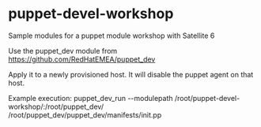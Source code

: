 # puppet-devel-workshop
Sample modules for a puppet module workshop with Satellite 6


Use the puppet_dev module from https://github.com/RedHatEMEA/puppet_dev

Apply it to a newly provisioned host. It will disable the puppet agent on that host.

Example execution:
puppet_dev_run --modulepath /root/puppet-devel-workshop/:/root/puppet_dev/ /root/puppet_dev/puppet_dev/manifests/init.pp
